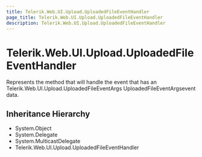 ```yaml
---
title: Telerik.Web.UI.Upload.UploadedFileEventHandler
page_title: Telerik.Web.UI.Upload.UploadedFileEventHandler
description: Telerik.Web.UI.Upload.UploadedFileEventHandler
---
```


# Telerik.Web.UI.Upload.UploadedFileEventHandler

Represents the method that will handle the event that has an
                Telerik.Web.UI.Upload.UploadedFileEventArgs UploadedFileEventArgsevent data.

## Inheritance Hierarchy

* System.Object
* System.Delegate
* System.MulticastDelegate
* Telerik.Web.UI.Upload.UploadedFileEventHandler

